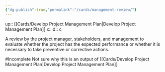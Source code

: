```yaml
---
{"dg-publish":true,"permalink":"/cards/management-review/"}
---
```


up:: [[Cards/Develop Project Management Plan\|Develop Project Management Plan]] 
x:: 
d:: c

A review by the project manager, stakeholders, and management to evaluate whether the project has the expected performance or whether it is necessary to take preventive or corrective actions.

#Incomplete 
Not sure why this is an output of [[Cards/Develop Project Management Plan\|Develop Project Management Plan]] 